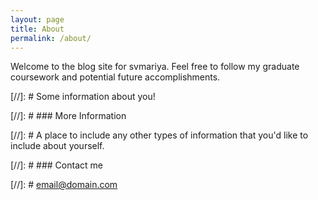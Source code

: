 ```yaml
---
layout: page
title: About
permalink: /about/
---
```


Welcome to the blog site for svmariya. Feel free to follow my graduate coursework and potential future accomplishments.

[//]: # Some information about you!

[//]: # ### More Information

[//]: # A place to include any other types of information that you'd like to include about yourself.

[//]: # ### Contact me

[//]: # [email@domain.com](mailto:email@domain.com)
